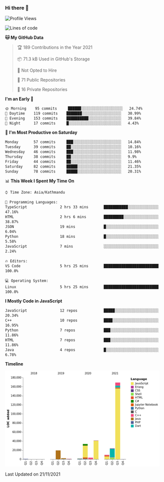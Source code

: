 ### Hi there 👋


<!--START_SECTION:waka-->
![Profile Views](http://img.shields.io/badge/Profile%20Views-0-blue)

![Lines of code](https://img.shields.io/badge/From%20Hello%20World%20I%27ve%20Written-308699%20lines%20of%20code-blue)

**🐱 My GitHub Data** 

> 🏆 189 Contributions in the Year 2021
 > 
> 📦 71.3 kB Used in GitHub's Storage 
 > 
> 🚫 Not Opted to Hire
 > 
> 📜 71 Public Repositories 
 > 
> 🔑 16 Private Repositories  
 > 
**I'm an Early 🐤** 

```text
🌞 Morning    95 commits     ██████░░░░░░░░░░░░░░░░░░░   24.74% 
🌆 Daytime    119 commits    ███████░░░░░░░░░░░░░░░░░░   30.99% 
🌃 Evening    153 commits    ██████████░░░░░░░░░░░░░░░   39.84% 
🌙 Night      17 commits     █░░░░░░░░░░░░░░░░░░░░░░░░   4.43%

```
📅 **I'm Most Productive on Saturday** 

```text
Monday       57 commits     ███░░░░░░░░░░░░░░░░░░░░░░   14.84% 
Tuesday      39 commits     ██░░░░░░░░░░░░░░░░░░░░░░░   10.16% 
Wednesday    46 commits     ███░░░░░░░░░░░░░░░░░░░░░░   11.98% 
Thursday     38 commits     ██░░░░░░░░░░░░░░░░░░░░░░░   9.9% 
Friday       44 commits     ██░░░░░░░░░░░░░░░░░░░░░░░   11.46% 
Saturday     82 commits     █████░░░░░░░░░░░░░░░░░░░░   21.35% 
Sunday       78 commits     █████░░░░░░░░░░░░░░░░░░░░   20.31%

```


📊 **This Week I Spent My Time On** 

```text
⌚︎ Time Zone: Asia/Kathmandu

💬 Programming Languages: 
TypeScript               2 hrs 33 mins       ███████████░░░░░░░░░░░░░░   47.16% 
HTML                     2 hrs 6 mins        █████████░░░░░░░░░░░░░░░░   38.87% 
JSON                     19 mins             █░░░░░░░░░░░░░░░░░░░░░░░░   6.04% 
Python                   18 mins             █░░░░░░░░░░░░░░░░░░░░░░░░   5.58% 
JavaScript               7 mins              ░░░░░░░░░░░░░░░░░░░░░░░░░   2.24%

🔥 Editors: 
VS Code                  5 hrs 25 mins       █████████████████████████   100.0%

💻 Operating System: 
Linux                    5 hrs 25 mins       █████████████████████████   100.0%

```

**I Mostly Code in JavaScript** 

```text
JavaScript               12 repos            █████░░░░░░░░░░░░░░░░░░░░   20.34% 
C++                      10 repos            ████░░░░░░░░░░░░░░░░░░░░░   16.95% 
Python                   7 repos             ███░░░░░░░░░░░░░░░░░░░░░░   11.86% 
HTML                     7 repos             ███░░░░░░░░░░░░░░░░░░░░░░   11.86% 
Java                     4 repos             █░░░░░░░░░░░░░░░░░░░░░░░░   6.78%

```


**Timeline**

![Chart not found](https://raw.githubusercontent.com/voidash/voidash/main/charts/bar_graph.png) 


 Last Updated on 21/11/2021
<!--END_SECTION:waka-->


<!--
**voidash/voidash** is a ✨ _special_ ✨ repository because its `README.md` (this file) appears on your GitHub profile.

Here are some ideas to get you started:

- 🔭 I’m currently working on ...
- 🌱 I’m currently learning ...
- 👯 I’m looking to collaborate on ...
- 🤔 I’m looking for help with ...
- 💬 Ask me about ...
- 📫 How to reach me: ...
- 😄 Pronouns: ...
- ⚡ Fun fact: ...
-->
